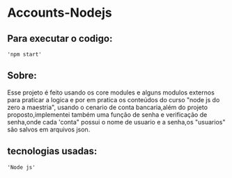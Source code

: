 # **Accounts-Nodejs**

## Para executar o codigo:
`'npm start'`

## Sobre:
Esse projeto é feito  usando os core modules e alguns modulos externos para praticar a logica e por em pratica os conteúdos do curso "node js do zero a maestria", usando o cenario de conta bancaria,além do projeto proposto,implementei também uma função de senha e verificação de senha,onde cada 'conta" possui o nome de usuario e a senha,os "usuarios" são salvos em arquivos json.

## tecnologias usadas:
`'Node js'`
